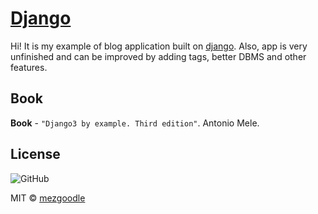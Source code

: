 # [Django](https://www.djangoproject.com/)

Hi! It is my example of blog application built on [django](https://github.com/django). Also, app is very unfinished and can be improved by adding tags, better DBMS and other features.

## Book

**Book** - `"Django3 by example. Third edition"`. Antonio Mele.

## License

![GitHub](https://img.shields.io/github/license/mezgoodle/django-site)

MIT © [mezgoodle](https://github.com/mezgoodle)
